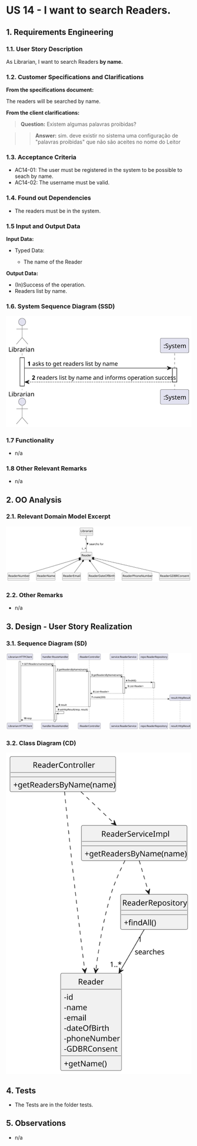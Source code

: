 # US 14 - I want to search Readers.

## 1. Requirements Engineering

### 1.1. User Story Description

As Librarian, I want to search Readers **by name.**

### 1.2. Customer Specifications and Clarifications

**From the specifications document:**

The readers will be searched by name.

**From the client clarifications:**

> **Question:** Existem algumas palavras proibidas?

> > **Answer:** sim. deve existir no sistema uma configuração de "palavras proibidas" que não são aceites no nome do Leitor

### 1.3. Acceptance Criteria

- AC14-01: The user must be registered in the system to be possible to seach by name.
- AC14-02: The username must be valid.

### 1.4. Found out Dependencies

* The readers must be in the system.

### 1.5 Input and Output Data

**Input Data:**

- Typed Data:

  - The name of the Reader

**Output Data:**

- (In)Success of the operation.
- Readers list by name.

### 1.6. System Sequence Diagram (SSD)

![US14-SSD](US14-SSD.svg)

### 1.7 Functionality

- n/a

### 1.8 Other Relevant Remarks

- n/a

## 2. OO Analysis

### 2.1. Relevant Domain Model Excerpt

![US14-DM](US14-DM.svg)

### 2.2. Other Remarks

- n/a

## 3. Design - User Story Realization

### 3.1. Sequence Diagram (SD)

![US14-SD](US14-SD.svg)

### 3.2. Class Diagram (CD)

![US14-CD](US14-CD.svg)

## 4. Tests

- The Tests are in the folder tests.

## 5. Observations

- n/a
